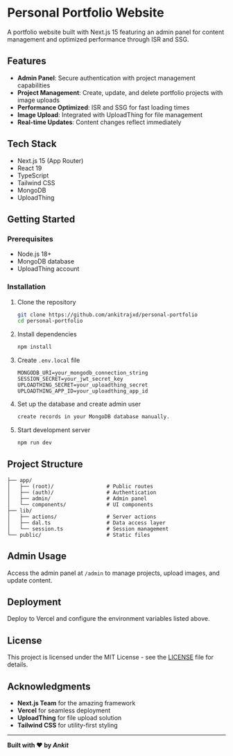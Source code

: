 # Personal Portfolio Website

A portfolio website built with Next.js 15 featuring an admin panel for content management and optimized performance through ISR and SSG.

## Features

- **Admin Panel**: Secure authentication with project management capabilities
- **Project Management**: Create, update, and delete portfolio projects with image uploads
- **Performance Optimized**: ISR and SSG for fast loading times
- **Image Upload**: Integrated with UploadThing for file management
- **Real-time Updates**: Content changes reflect immediately

## Tech Stack

- Next.js 15 (App Router)
- React 19
- TypeScript
- Tailwind CSS
- MongoDB
- UploadThing

## Getting Started

### Prerequisites
- Node.js 18+
- MongoDB database
- UploadThing account

### Installation

1. Clone the repository
   ```bash
   git clone https://github.com/ankitrajxd/personal-portfolio
   cd personal-portfolio
   ```

2. Install dependencies
   ```bash
   npm install
   ```

3. Create `.env.local` file
   ```env
   MONGODB_URI=your_mongodb_connection_string
   SESSION_SECRET=your_jwt_secret_key
   UPLOADTHING_SECRET=your_uploadthing_secret
   UPLOADTHING_APP_ID=your_uploadthing_app_id
   ```

4. Set up the database and create admin user
   ```bash
   create records in your MongoDB database manually.
   ```

5. Start development server
   ```bash
   npm run dev
   ```

## Project Structure

```
├── app/
│   ├── (root)/                 # Public routes
│   ├── (auth)/                 # Authentication
│   ├── admin/                  # Admin panel
│   └── components/             # UI components
├── lib/
│   ├── actions/                # Server actions
│   ├── dal.ts                  # Data access layer
│   └── session.ts              # Session management
└── public/                     # Static files
```

## Admin Usage

Access the admin panel at `/admin` to manage projects, upload images, and update content.

## Deployment

Deploy to Vercel and configure the environment variables listed above.

## License

This project is licensed under the MIT License - see the [LICENSE](LICENSE) file for details.

## Acknowledgments

- **Next.js Team** for the amazing framework
- **Vercel** for seamless deployment
- **UploadThing** for file upload solution
- **Tailwind CSS** for utility-first styling

---

**Built with ❤️ by ***Ankit*****
